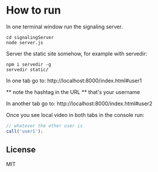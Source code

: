 # How to run

In one terminal window run the signaling server.

```
cd signalingServer
node server.js
```

Server the static site somehow, for example with servedir:

```
npm i servedir -g
servedir static/
```

In one tab go to: http://localhost:8000/index.html#user1

** note the hashtag in the URL ** that's your username

In another tab go to: http://localhost:8000/index.html#user2

Once you see local video in both tabs in the console run:

```js
// whatever the other user is
call('user1');
```

## License

MIT
